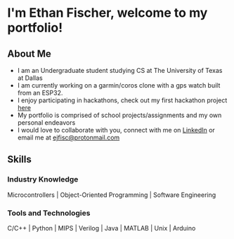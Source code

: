 # I'm Ethan Fischer, welcome to my portfolio!

## About Me
* I am an Undergraduate student studying CS at The University of Texas at Dallas
* I am currently working on a garmin/coros clone with a gps watch built from an ESP32. 
* I enjoy participating in hackathons, check out my first hackathon project [here](https://github.com/pranavsouri/HACKUTD)
* My portfolio is comprised of school projects/assignments and my own personal endeavors
* I would love to collaborate with you, connect with me on [LinkedIn](https://www.linkedin.com/in/ejfisc/) or email me at ejfisc@protonmail.com

## Skills
### Industry Knowledge
Microcontrollers | Object-Oriented Programming | Software Engineering
### Tools and Technologies
C/C++ | Python | MIPS | Verilog | Java | MATLAB | Unix | Arduino
